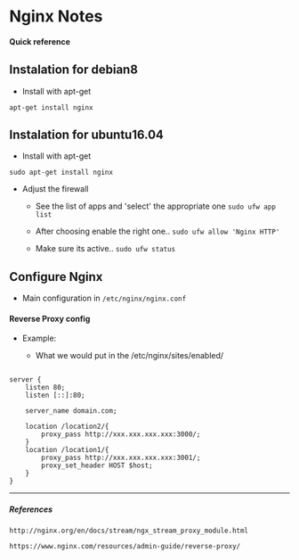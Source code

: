 # Nginx Notes

#### Quick reference


## Instalation for debian8

* Install with apt-get

```
apt-get install nginx
```

## Instalation for ubuntu16.04

* Install with apt-get

```
sudo apt-get install nginx
```

* Adjust the firewall

    * See the list of apps and 'select' the appropriate one `sudo ufw app list`

    * After choosing enable the right one.. `sudo ufw allow 'Nginx HTTP'`

    * Make sure its active.. `sudo ufw status`

## Configure Nginx

* Main configuration in `/etc/nginx/nginx.conf`

#### Reverse Proxy config

* Example:

    * What we would put in the /etc/nginx/sites/enabled/<domain>

```

server {
    listen 80;
    listen [::]:80;

    server_name domain.com;

    location /location2/{
        proxy_pass http://xxx.xxx.xxx.xxx:3000/;
    }
    location /location1/{
        proxy_pass http://xxx.xxx.xxx.xxx:3001/;
        proxy_set_header HOST $host;
    }
}

```


---

##### References

`http://nginx.org/en/docs/stream/ngx_stream_proxy_module.html`

`https://www.nginx.com/resources/admin-guide/reverse-proxy/`
